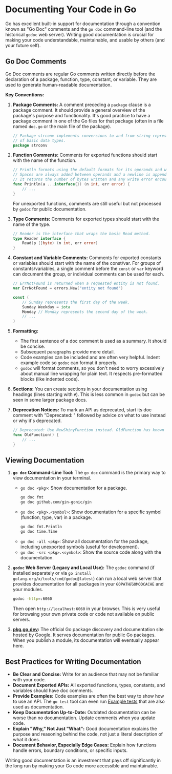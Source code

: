 # Documenting Your Code in Go

Go has excellent built-in support for documentation through a convention known as "Go Doc" comments and the `go doc` command-line tool (and the historical `godoc` web server). Writing good documentation is crucial for making your code understandable, maintainable, and usable by others (and your future self).

## Go Doc Comments

Go Doc comments are regular Go comments written directly before the declaration of a package, function, type, constant, or variable. They are used to generate human-readable documentation.

**Key Conventions:**

1.  **Package Comments:**
    A comment preceding a `package` clause is a package comment. It should provide a general overview of the package's purpose and functionality. It's good practice to have a package comment in one of the Go files for that package (often in a file named `doc.go` or the main file of the package).

    ```go
    // Package strconv implements conversions to and from string representations
    // of basic data types.
    package strconv
    ```

2.  **Function Comments:**
    Comments for exported functions should start with the name of the function.

    ```go
    // Println formats using the default formats for its operands and writes to standard output.
    // Spaces are always added between operands and a newline is appended.
    // It returns the number of bytes written and any write error encountered.
    func Println(a ...interface{}) (n int, err error) {
        // ...
    }
    ```
    For unexported functions, comments are still useful but not processed by `godoc` for public documentation.

3.  **Type Comments:**
    Comments for exported types should start with the name of the type.

    ```go
    // Reader is the interface that wraps the basic Read method.
    type Reader interface {
        Read(p []byte) (n int, err error)
    }
    ```

4.  **Constant and Variable Comments:**
    Comments for exported constants or variables should start with the name of the const/var. For groups of constants/variables, a single comment before the `const` or `var` keyword can document the group, or individual comments can be used for each.

    ```go
    // ErrNotFound is returned when a requested entity is not found.
    var ErrNotFound = errors.New("entity not found")

    const (
        // Sunday represents the first day of the week.
        Sunday Weekday = iota
        Monday // Monday represents the second day of the week.
        // ...
    )
    ```

5.  **Formatting:**
    - The first sentence of a doc comment is used as a summary. It should be concise.
    - Subsequent paragraphs provide more detail.
    - Code examples can be included and are often very helpful. Indent example code so `godoc` can format it properly.
    - `godoc` will format comments, so you don't need to worry excessively about manual line wrapping for plain text. It respects pre-formatted blocks (like indented code).

6.  **Sections:**
    You can create sections in your documentation using headings (lines starting with `#`). This is less common in `godoc` but can be seen in some larger package docs.

7.  **Deprecation Notices:**
    To mark an API as deprecated, start its doc comment with "Deprecated: " followed by advice on what to use instead or why it's deprecated.

    ```go
    // Deprecated: Use NewShinyFunction instead. OldFunction has known issues.
    func OldFunction() {
        // ...
    }
    ```

## Viewing Documentation

1.  **`go doc` Command-Line Tool:**
    The `go doc` command is the primary way to view documentation in your terminal.

    - `go doc <pkg>`: Show documentation for a package.
      ```bash
      go doc fmt
      go doc github.com/gin-gonic/gin
      ```
    - `go doc <pkg>.<symbol>`: Show documentation for a specific symbol (function, type, var) in a package.
      ```bash
      go doc fmt.Println
      go doc time.Time
      ```
    - `go doc -all <pkg>`: Show all documentation for the package, including unexported symbols (useful for development).
    - `go doc -src <pkg>.<symbol>`: Show the source code along with the documentation.

2.  **`godoc` Web Server (Legacy and Local Use):**
    The `godoc` command (if installed separately or via `go install golang.org/x/tools/cmd/godoc@latest`) can run a local web server that provides documentation for all packages in your `GOPATH`/`GOMODCACHE` and your modules.
    ```bash
    godoc -http=:6060
    ```
    Then open `http://localhost:6060` in your browser. This is very useful for browsing your own private code or code not available on public servers.

3.  **[pkg.go.dev](https://pkg.go.dev/):**
    The official Go package discovery and documentation site hosted by Google. It serves documentation for public Go packages. When you publish a module, its documentation will eventually appear here.

## Best Practices for Writing Documentation

- **Be Clear and Concise:** Write for an audience that may not be familiar with your code.
- **Document Exported APIs:** All exported functions, types, constants, and variables should have doc comments.
- **Provide Examples:** Code examples are often the best way to show how to use an API. The `go test` tool can even run [Example tests](https://blog.golang.org/examples) that are also used as documentation.
- **Keep Documentation Up-to-Date:** Outdated documentation can be worse than no documentation. Update comments when you update code.
- **Explain "Why," Not Just "What":** Good documentation explains the purpose and reasoning behind the code, not just a literal description of what it does.
- **Document Behavior, Especially Edge Cases:** Explain how functions handle errors, boundary conditions, or specific inputs.

Writing good documentation is an investment that pays off significantly in the long run by making your Go code more accessible and maintainable.
